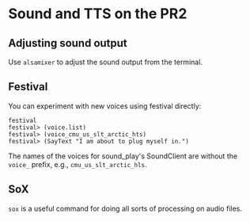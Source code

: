 # Sound and TTS on the PR2

## Adjusting sound output
Use `alsamixer` to adjust the sound output from the terminal.

## Festival
You can experiment with new voices using festival directly:
```
festival
festival> (voice.list)
festival> (voice_cmu_us_slt_arctic_hts)
festival> (SayText "I am about to plug myself in.")
```

The names of the voices for sound_play's SoundClient are without the `voice_` prefix, e.g., `cmu_us_slt_arctic_hls`.

## SoX
`sox` is a useful command for doing all sorts of processing on audio files.

